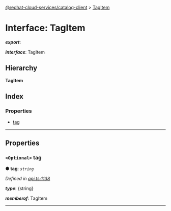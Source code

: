 [@redhat-cloud-services/catalog-client](../README.md) > [TagItem](../interfaces/tagitem.md)

# Interface: TagItem

*__export__*: 

*__interface__*: TagItem

## Hierarchy

**TagItem**

## Index

### Properties

* [tag](tagitem.md#tag)

---

## Properties

<a id="tag"></a>

### `<Optional>` tag

**● tag**: *`string`*

*Defined in [api.ts:1138](https://github.com/RedHatInsights/javascript-clients/blob/master/packages/catalog/api.ts#L1138)*

*__type__*: {string}

*__memberof__*: TagItem

___

